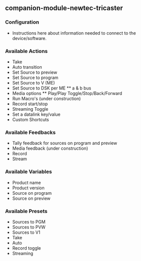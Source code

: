 ## companion-module-newtec-tricaster

### Configuration
* Instructions here about information needed to connect to the device/software.

### Available Actions
* Take
* Auto transition
* Set Source to preview
* Set Source to program
* Set Source to V (ME)
* Set Source to DSK per ME
** a & b bus
* Media options
** Play/Play Toggle/Stop/Back/Forward
* Run Macro's (under construction)
* Record start/stop
* Streaming Toggle
* Set a datalink key/value
* Custom Shortcuts

### Available Feedbacks
* Tally feedback for sources on program and preview
* Media feedback (under construction)
* Record
* Stream

### Available Variables
* Product name
* Product version
* Source on program
* Source on preview

### Available Presets
* Sources to PGM
* Sources to PVW
* Sources to V1
* Take
* Auto
* Record toggle
* Streaming